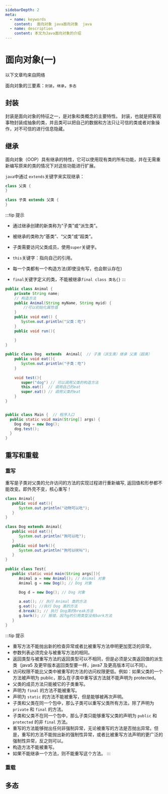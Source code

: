 ```yaml
---
sidebarDepth: 2
meta:
  - name: keywords
    content:  面向对象 java面向对象  java 
  - name: description
    content: 本文为Java面向对象的介绍
---
```


# 面向对象(一)

以下文章均来自网络

面向对象的三要素：`封装`，`继承`，`多态`


## 封装

封装是面向对象的特征之一，是对象和类概念的主要特性。
封装，也就是把客观事物封装成抽象的类，并且类可以把自己的数据和方法只让可信的类或者对象操作，对不可信的进行信息隐藏。


## 继承

面向对象（OOP）具有继承的特性，它可以使用现有类的所有功能，并在无需重新编写原来的类的情况下对这些功能进行扩展。


`java`中通过 `extends`关键字来实现继承：
```java
class 父类 {
}
 
class 子类 extends 父类 {
}
```

:::tip 提示
- 通过继承创建的新类称为“子类”或“派生类”。

- 被继承的类称为“基类”、“父类”或“超类”。

- 子类需要访问父类成员，使用`super`关键字。

- `this`关键字：指向自己的引用。

- 每一个类都有一个构造方法(即使没有写，也会默认存在)

- `final`关键字定义的类，不能被继承`final class 类名{}`
:::

```java
public class Animal { 
    private String name;   
    // 构造方法
    public Animal(String myName, String myid) { 
        //可以初始化属性值
    } 
    public void eat() {  
       System.out.println("父类：吃")   
    } 
    public void run(){

    }
} 
 
public class Dog  extends  Animal{  // 子类（派生类）继承 父类（超类）
    public void eat(){
       System.out.println("子类：吃")   
    }
    
    void test(){
       super("dog") // 可以调用父类的构造方法
       this.eat()  // 调用自己的eat
       super.eat() // 调用父类的eat
    }
}


public class Main {  // 程序入口
  public static void main(String[] args) {
    Dog dog = new Dog();
    dog.test();
  }
}
```


## 重写和重载


### 重写

重写是子类对父类的允许访问的方法的实现过程进行重新编写, 返回值和形参都不能改变。即外壳不变，核心重写！

```java
class Animal{
   public void eat(){
      System.out.println("动物可以吃");
   }
}
 
class Dog extends Animal{
   public void eat(){
      System.out.println("狗可以吃");
   }
   public void bark(){
      System.out.println("狗可以吠叫");
   }
}
 
public class Test{
   public static void main(String args[]){
      Animal a = new Animal(); // Animal 对象
      Animal g = new Dog(); // Dog 对象

      Dog d = new Dog(); // Dog 对象
 
      a.eat(); // 执行 Animal 类的方法
      g.eat(); //执行 Dog 类的方法
      d.break(); // 执行 Dog类的break方法
      g.bark(); // 报错，因为g的引用类型没有bark方法
   }
}
```

:::tip 提示
- 重写方法不能抛出新的检查异常或者比被重写方法申明更加宽泛的异常。
- 参数列表必须完全与被重写方法的相同。
- 返回类型与被重写方法的返回类型可以不相同，但是必须是父类返回值的派生类（java5 及更早版本返回类型要一样，java7 及更高版本可以不同）。
- 访问权限不能比父类中被重写的方法的访问权限更低。例如：如果父类的一个方法被声明为 public，那么在子类中重写该方法就不能声明为 protected。
- 父类的成员方法只能被它的子类重写。
- 声明为 `final` 的方法不能被重写。
- 声明为 `static` 的方法不能被重写，但是能够被再次声明。
- 子类和父类在同一个包中，那么子类可以重写父类所有方法，除了声明为 `private` 和 `final` 的方法。
- 子类和父类不在同一个包中，那么子类只能够重写父类的声明为 `public` 和 `protected` 的非 `final` 方法。
- 重写的方法能够抛出任何非强制异常，无论被重写的方法是否抛出异常。但是，重写的方法不能抛出新的强制性异常，或者比被重写方法声明的更广泛的强制性异常，反之则可以。
- 构造方法不能被重写。
- 如果不能继承一个方法，则不能重写这个方法。
:::


### 重载




## 多态

